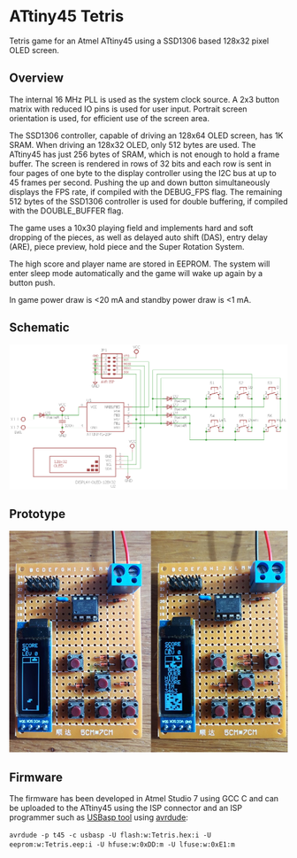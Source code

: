 # ATtiny45 Tetris

Tetris game for an Atmel ATtiny45 using a SSD1306 based 128x32 pixel OLED screen.

## Overview

The internal 16 MHz PLL is used as the system clock source. A 2x3 button matrix with reduced IO pins is used for user input. Portrait screen orientation is used, for efficient use of the screen area.

The SSD1306 controller, capable of driving an 128x64 OLED screen, has 1K SRAM. When driving an 128x32 OLED, only 512 bytes are used. The ATtiny45 has just 256 bytes of SRAM, which is not enough to hold a frame buffer. The screen is rendered in rows of 32 bits and each row is sent in four pages of one byte to the display controller using the I2C bus at up to 45 frames per second. Pushing the up and down button simultaneously displays the FPS rate, if compiled with the DEBUG_FPS flag. The remaining 512 bytes of the SSD1306 controller is used for double buffering, if compiled with the DOUBLE_BUFFER flag.
 
The game uses a 10x30 playing field and implements hard and soft dropping of the pieces, as well as delayed auto shift (DAS), entry delay (ARE), piece preview, hold piece and the Super Rotation System.

The high score and player name are stored in EEPROM. The system will enter sleep mode automatically and the game will wake up again by a button push.

In game power draw is <20 mA and standby power draw is <1 mA.

## Schematic

![](schematic/Tetris.png)

## Prototype

![](media/Prototype.jpg)

## Firmware
The firmware has been developed in Atmel Studio 7 using GCC C and can be uploaded to the ATtiny45 using the ISP connector and an ISP programmer such as [USBasp tool](http://www.fischl.de/usbasp/) using [avrdude](http://www.nongnu.org/avrdude/):

`avrdude -p t45 -c usbasp -U flash:w:Tetris.hex:i -U eeprom:w:Tetris.eep:i -U hfuse:w:0xDD:m -U lfuse:w:0xE1:m`
